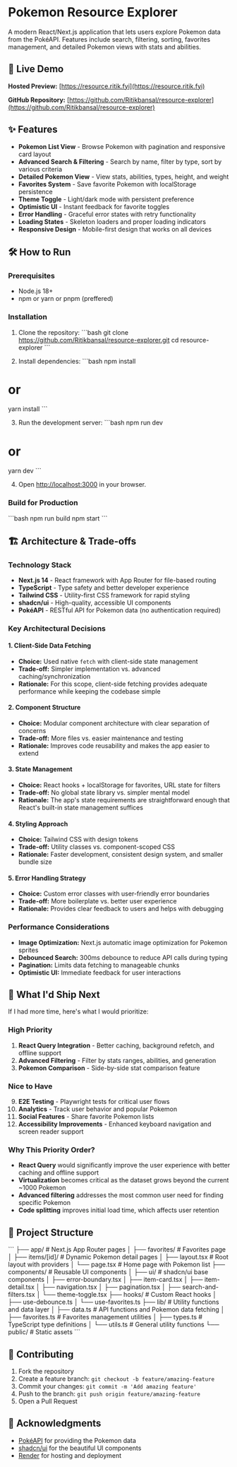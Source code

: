 # Pokemon Resource Explorer

A modern React/Next.js application that lets users explore Pokemon data from the PokéAPI. Features include search, filtering, sorting, favorites management, and detailed Pokemon views with stats and abilities.

## 🚀 Live Demo

**Hosted Preview:** [https://resource.ritik.fyi](https://resource.ritik.fyi)

**GitHub Repository:** [https://github.com/Ritikbansal/resource-explorer](https://github.com/Ritikbansal/resource-explorer)

## ✨ Features

- **Pokemon List View** - Browse Pokemon with pagination and responsive card layout
- **Advanced Search & Filtering** - Search by name, filter by type, sort by various criteria
- **Detailed Pokemon View** - View stats, abilities, types, height, and weight
- **Favorites System** - Save favorite Pokemon with localStorage persistence
- **Theme Toggle** - Light/dark mode with persistent preference
- **Optimistic UI** - Instant feedback for favorite toggles
- **Error Handling** - Graceful error states with retry functionality
- **Loading States** - Skeleton loaders and proper loading indicators
- **Responsive Design** - Mobile-first design that works on all devices

## 🛠️ How to Run

### Prerequisites

- Node.js 18+ 
- npm or yarn or pnpm (preffered)

### Installation

1. Clone the repository:
\`\`\`bash
git clone https://github.com/Ritikbansal/resource-explorer.git
cd resource-explorer
\`\`\`

2. Install dependencies:
\`\`\`bash
npm install
# or
yarn install
\`\`\`

3. Run the development server:
\`\`\`bash
npm run dev
# or
yarn dev
\`\`\`

4. Open [http://localhost:3000](http://localhost:3000) in your browser.

### Build for Production

\`\`\`bash
npm run build
npm start
\`\`\`

## 🏗️ Architecture & Trade-offs

### Technology Stack

- **Next.js 14** - React framework with App Router for file-based routing
- **TypeScript** - Type safety and better developer experience
- **Tailwind CSS** - Utility-first CSS framework for rapid styling
- **shadcn/ui** - High-quality, accessible UI components
- **PokéAPI** - RESTful API for Pokemon data (no authentication required)

### Key Architectural Decisions

#### 1. **Client-Side Data Fetching**
- **Choice:** Used native `fetch` with client-side state management
- **Trade-off:** Simpler implementation vs. advanced caching/synchronization
- **Rationale:** For this scope, client-side fetching provides adequate performance while keeping the codebase simple

#### 2. **Component Structure**
- **Choice:** Modular component architecture with clear separation of concerns
- **Trade-off:** More files vs. easier maintenance and testing
- **Rationale:** Improves code reusability and makes the app easier to extend

#### 3. **State Management**
- **Choice:** React hooks + localStorage for favorites, URL state for filters
- **Trade-off:** No global state library vs. simpler mental model
- **Rationale:** The app's state requirements are straightforward enough that React's built-in state management suffices

#### 4. **Styling Approach**
- **Choice:** Tailwind CSS with design tokens
- **Trade-off:** Utility classes vs. component-scoped CSS
- **Rationale:** Faster development, consistent design system, and smaller bundle size

#### 5. **Error Handling Strategy**
- **Choice:** Custom error classes with user-friendly error boundaries
- **Trade-off:** More boilerplate vs. better user experience
- **Rationale:** Provides clear feedback to users and helps with debugging

### Performance Considerations

- **Image Optimization:** Next.js automatic image optimization for Pokemon sprites
- **Debounced Search:** 300ms debounce to reduce API calls during typing
- **Pagination:** Limits data fetching to manageable chunks
- **Optimistic UI:** Immediate feedback for user interactions

## 🚧 What I'd Ship Next

If I had more time, here's what I would prioritize:

### High Priority
1. **React Query Integration** - Better caching, background refetch, and offline support
2. **Advanced Filtering** - Filter by stats ranges, abilities, and generation
3. **Pokemon Comparison** - Side-by-side stat comparison feature

### Nice to Have
9. **E2E Testing** - Playwright tests for critical user flows
10. **Analytics** - Track user behavior and popular Pokemon
11. **Social Features** - Share favorite Pokemon lists
12. **Accessibility Improvements** - Enhanced keyboard navigation and screen reader support

### Why This Priority Order?

- **React Query** would significantly improve the user experience with better caching and offline support
- **Virtualization** becomes critical as the dataset grows beyond the current ~1000 Pokemon
- **Advanced filtering** addresses the most common user need for finding specific Pokemon
- **Code splitting** improves initial load time, which affects user retention

## 📁 Project Structure

\`\`\`
├── app/                    # Next.js App Router pages
│   ├── favorites/         # Favorites page
│   ├── items/[id]/       # Dynamic Pokemon detail pages
│   ├── layout.tsx        # Root layout with providers
│   └── page.tsx          # Home page with Pokemon list
├── components/           # Reusable UI components
│   ├── ui/              # shadcn/ui base components
│   ├── error-boundary.tsx
│   ├── item-card.tsx
│   ├── item-detail.tsx
│   ├── navigation.tsx
│   ├── pagination.tsx
│   ├── search-and-filters.tsx
│   └── theme-toggle.tsx
├── hooks/               # Custom React hooks
│   ├── use-debounce.ts
│   └── use-favorites.ts
├── lib/                # Utility functions and data layer
│   ├── data.ts         # API functions and Pokemon data fetching
│   ├── favorites.ts    # Favorites management utilities
│   ├── types.ts        # TypeScript type definitions
│   └── utils.ts        # General utility functions
└── public/             # Static assets
\`\`\`

## 🤝 Contributing

1. Fork the repository
2. Create a feature branch: `git checkout -b feature/amazing-feature`
3. Commit your changes: `git commit -m 'Add amazing feature'`
4. Push to the branch: `git push origin feature/amazing-feature`
5. Open a Pull Request

## 🙏 Acknowledgments

- [PokéAPI](https://pokeapi.co/) for providing the Pokemon data
- [shadcn/ui](https://ui.shadcn.com/) for the beautiful UI components
- [Render](https://render.com/) for hosting and deployment
